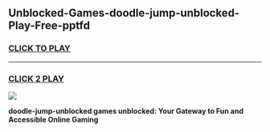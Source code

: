
## Unblocked-Games-doodle-jump-unblocked-Play-Free-pptfd
<h3>
<a href="https://premium76.site?title=doodle-jump-unblocked&ref=18A">CLICK TO PLAY</a></h3>
<hr>

<h3>
<a href="https://premium76.site?title=doodle-jump-unblocked&ref=18A">CLICK 2 PLAY</a>
  
</h3>

<a href="https://premium76.site?title=doodle-jump-unblocked&ref=18A"><img src="https://clearcache.store/games.png"></a>


**doodle-jump-unblocked games unblocked: Your Gateway to Fun and Accessible Online Gaming**
